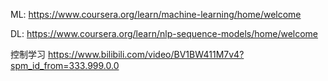 ML:
https://www.coursera.org/learn/machine-learning/home/welcome

DL:
https://www.coursera.org/learn/nlp-sequence-models/home/welcome

控制学习
https://www.bilibili.com/video/BV1BW411M7v4?spm_id_from=333.999.0.0

